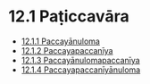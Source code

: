 # 12.1 Paṭiccavāra

* [12.1.1 Paccayānuloma](12.1/12.1.1.md)
* [12.1.2 Paccayapaccanīya](12.1/12.1.2.md)
* [12.1.3 Paccayānulomapaccanīya](12.1/12.1.3.md)
* [12.1.4 Paccayapaccanīyānuloma](12.1/12.1.4.md)
